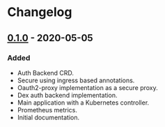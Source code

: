 # Changelog

## [0.1.0] - 2020-05-05

### Added

- Auth Backend CRD.
- Secure using ingress based annotations.
- Oauth2-proxy implementation as a secure proxy.
- Dex auth backend implementation.
- Main application with a Kubernetes controller.
- Prometheus metrics.
- Initial documentation.

[unreleased]: https://github.com/slok/bilrost/compare/v0.1.0...HEAD
[0.1.0]: https://github.com/slok/bilrost/releases/tag/v0.1.0
